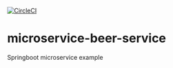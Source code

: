 [![CircleCI](https://circleci.com/gh/bikas1986/microservice-beer-service/tree/master.svg?style=svg)](https://circleci.com/gh/bikas1986/microservice-beer-service/tree/master)
# microservice-beer-service

Springboot microservice example